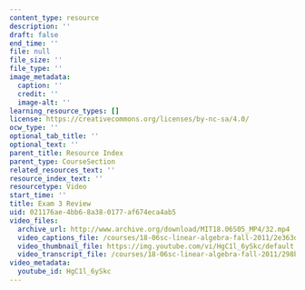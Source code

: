 ```yaml
---
content_type: resource
description: ''
draft: false
end_time: ''
file: null
file_size: ''
file_type: ''
image_metadata:
  caption: ''
  credit: ''
  image-alt: ''
learning_resource_types: []
license: https://creativecommons.org/licenses/by-nc-sa/4.0/
ocw_type: ''
optional_tab_title: ''
optional_text: ''
parent_title: Resource Index
parent_type: CourseSection
related_resources_text: ''
resource_index_text: ''
resourcetype: Video
start_time: ''
title: Exam 3 Review
uid: 021176ae-4bb6-8a38-0177-af674eca4ab5
video_files:
  archive_url: http://www.archive.org/download/MIT18.06S05_MP4/32.mp4
  video_captions_file: /courses/18-06sc-linear-algebra-fall-2011/2e363da9e1345b569f0dac0141917bec_HgC1l_6ySkc.vtt
  video_thumbnail_file: https://img.youtube.com/vi/HgC1l_6ySkc/default.jpg
  video_transcript_file: /courses/18-06sc-linear-algebra-fall-2011/298b92329936c45bd90c7f90b605879b_HgC1l_6ySkc.pdf
video_metadata:
  youtube_id: HgC1l_6ySkc
---
```

